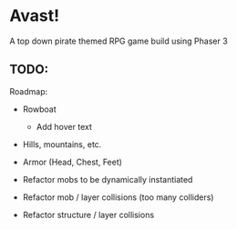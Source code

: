 # Avast!

A top down pirate themed RPG game build using Phaser 3

## TODO:

Roadmap:

- Rowboat

  - Add hover text

- Hills, mountains, etc.
- Armor (Head, Chest, Feet)
- Refactor mobs to be dynamically instantiated
- Refactor mob / layer collisions (too many colliders)
- Refactor structure / layer collisions
